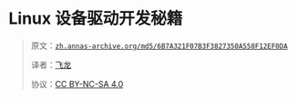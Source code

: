 # Linux 设备驱动开发秘籍

> 原文：[`zh.annas-archive.org/md5/6B7A321F07B3F3827350A558F12EF0DA`](https://zh.annas-archive.org/md5/6B7A321F07B3F3827350A558F12EF0DA)
> 
> 译者：[飞龙](https://github.com/wizardforcel)
> 
> 协议：[CC BY-NC-SA 4.0](http://creativecommons.org/licenses/by-nc-sa/4.0/)